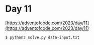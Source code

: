 # Day 11

[https://adventofcode.com/2023/day/11](https://adventofcode.com/2023/day/11)

```
$ python3 solve.py data-input.txt
```